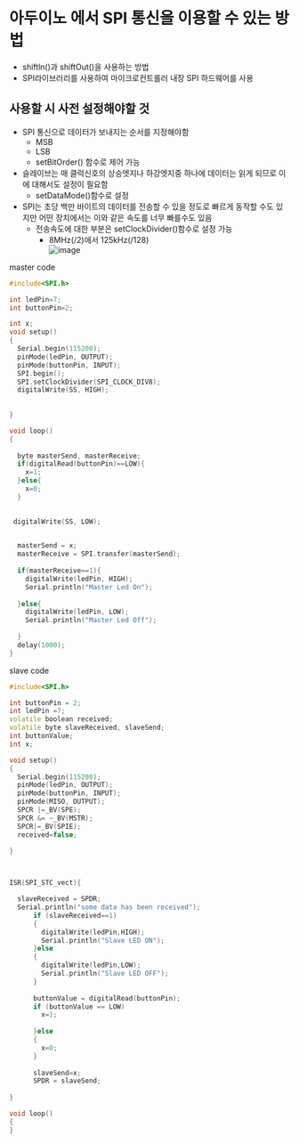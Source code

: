 # 아두이노 에서 SPI 통신을 이용할 수 있는 방법
+ shiftln()과 shiftOut()을 사용하는 방법
+ SPI라이브러리를 사용하여 마이크로컨트롤러 내장 SPI 하드웨어를 사용

## 사용할 시 사전 설정해야할 것
+ SPI 통신으로 데이터가 보내지는 순서를 지정해야함
  + MSB
  + LSB
  + setBitOrder() 함수로 제어 가능
+ 슬레이브는 매 클럭신호의 상승엣지나 하강엣지중 하나에 데이터는 읽게 되므로 이에 대해서도 설정이 필요함
  + setDataMode()함수로 설정
+ SPI는 초당 백만 바이트의 데이터를 전송할 수 있을 정도로 빠르게 동작할 수도 있지만 어떤 장치에서는 이와 같은 속도를 너무 빠를수도 있음 
  + 전송속도에 대한 부분은 setClockDivider()함수로 설정 가능
    + 8MHz(/2)에서 125kHz(/128)<br>
![image](https://github.com/user-attachments/assets/4e10225b-3380-4cf0-b638-733233133e78)

master code
```C++
#include<SPI.h>

int ledPin=7;
int buttonPin=2;

int x;
void setup()
{
  Serial.begin(115200);
  pinMode(ledPin, OUTPUT);
  pinMode(buttonPin, INPUT);
  SPI.begin();
  SPI.setClockDivider(SPI_CLOCK_DIV8);
  digitalWrite(SS, HIGH);
  
  
}

void loop()
{
  
  byte masterSend, masterReceive;
  if(digitalRead(buttonPin)==LOW){
    x=1;
  }else{
    x=0;
  }
  

 digitalWrite(SS, LOW); 

  
  masterSend = x;
  masterReceive = SPI.transfer(masterSend);
  
  if(masterReceive==1){
    digitalWrite(ledPin, HIGH); 
    Serial.println("Master Led On");
    
  }else{
    digitalWrite(ledPin, LOW);
    Serial.println("Master Led Off");
   
  }
  delay(1000);
}
```
slave code
```C++
#include<SPI.h>

int buttonPin = 2;
int ledPin =7;
volatile boolean received;
volatile byte slaveReceived, slaveSend;
int buttonValue;
int x;

void setup()
{
  Serial.begin(115200);
  pinMode(ledPin, OUTPUT);
  pinMode(buttonPin, INPUT);
  pinMode(MISO, OUTPUT);
  SPCR |=_BV(SPE);
  SPCR &= ~_BV(MSTR);
  SPCR|=_BV(SPIE);
  received=false;
  
}



ISR(SPI_STC_vect){

  slaveReceived = SPDR;
  Serial.println("some data has been received");
      if (slaveReceived==1) 
      {
        digitalWrite(ledPin,HIGH);         
        Serial.println("Slave LED ON");
      }else
      {
        digitalWrite(ledPin,LOW);          
        Serial.println("Slave LED OFF");
      }
      
      buttonValue = digitalRead(buttonPin);  
      if (buttonValue == LOW)              
        x=1;
        
      }else
      {
        x=0;
      }
      
      slaveSend=x;                             
      SPDR = slaveSend; 
  
}

void loop()
{
}
```
